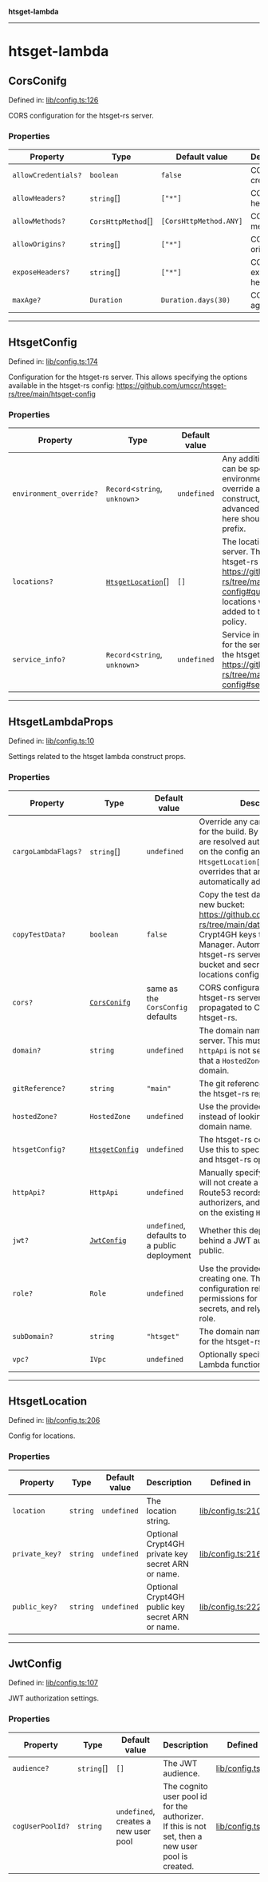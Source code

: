 **htsget-lambda**

***

# htsget-lambda

## CorsConifg

Defined in: [lib/config.ts:126](https://github.com/umccr/htsget-deploy/blob/3f8999358dec5b631a2023cefee1ff746c43ea25/lib/config.ts#L126)

CORS configuration for the htsget-rs server.

### Properties

| Property | Type | Default value | Description | Defined in |
| ------ | ------ | ------ | ------ | ------ |
| <a id="allowcredentials"></a> `allowCredentials?` | `boolean` | `false` | CORS allow credentials. | [lib/config.ts:132](https://github.com/umccr/htsget-deploy/blob/3f8999358dec5b631a2023cefee1ff746c43ea25/lib/config.ts#L132) |
| <a id="allowheaders"></a> `allowHeaders?` | `string`[] | `["*"]` | CORS allow headers. | [lib/config.ts:139](https://github.com/umccr/htsget-deploy/blob/3f8999358dec5b631a2023cefee1ff746c43ea25/lib/config.ts#L139) |
| <a id="allowmethods"></a> `allowMethods?` | `CorsHttpMethod`[] | `[CorsHttpMethod.ANY]` | CORS allow methods. | [lib/config.ts:146](https://github.com/umccr/htsget-deploy/blob/3f8999358dec5b631a2023cefee1ff746c43ea25/lib/config.ts#L146) |
| <a id="alloworigins"></a> `allowOrigins?` | `string`[] | `["*"]` | CORS allow origins. | [lib/config.ts:153](https://github.com/umccr/htsget-deploy/blob/3f8999358dec5b631a2023cefee1ff746c43ea25/lib/config.ts#L153) |
| <a id="exposeheaders"></a> `exposeHeaders?` | `string`[] | `["*"]` | CORS expose headers. | [lib/config.ts:160](https://github.com/umccr/htsget-deploy/blob/3f8999358dec5b631a2023cefee1ff746c43ea25/lib/config.ts#L160) |
| <a id="maxage"></a> `maxAge?` | `Duration` | `Duration.days(30)` | CORS max age. | [lib/config.ts:167](https://github.com/umccr/htsget-deploy/blob/3f8999358dec5b631a2023cefee1ff746c43ea25/lib/config.ts#L167) |

***

## HtsgetConfig

Defined in: [lib/config.ts:174](https://github.com/umccr/htsget-deploy/blob/3f8999358dec5b631a2023cefee1ff746c43ea25/lib/config.ts#L174)

Configuration for the htsget-rs server. This allows specifying the options
available in the htsget-rs config: https://github.com/umccr/htsget-rs/tree/main/htsget-config

### Properties

| Property | Type | Default value | Description | Defined in |
| ------ | ------ | ------ | ------ | ------ |
| <a id="environment_override"></a> `environment_override?` | `Record`\<`string`, `unknown`\> | `undefined` | Any additional htsget-rs options can be specified here as environment variables. These will override any options set in this construct, and allows using advanced configuration. Options here should contain the `HTSGET_` prefix. | [lib/config.ts:200](https://github.com/umccr/htsget-deploy/blob/3f8999358dec5b631a2023cefee1ff746c43ea25/lib/config.ts#L200) |
| <a id="locations"></a> `locations?` | [`HtsgetLocation`](CONFIG.md#htsgetlocation)[] | `[]` | The locations for the htsget-rs server. This is the same as the htsget-rs config locations: https://github.com/umccr/htsget-rs/tree/main/htsget-config#quickstart Any `s3://...` locations will automatically be added to the bucket access policy. | [lib/config.ts:183](https://github.com/umccr/htsget-deploy/blob/3f8999358dec5b631a2023cefee1ff746c43ea25/lib/config.ts#L183) |
| <a id="service_info"></a> `service_info?` | `Record`\<`string`, `unknown`\> | `undefined` | Service info fields to configure for the server. This is the same as the htsget-rs config service_info: https://github.com/umccr/htsget-rs/tree/main/htsget-config#service-info-config | [lib/config.ts:191](https://github.com/umccr/htsget-deploy/blob/3f8999358dec5b631a2023cefee1ff746c43ea25/lib/config.ts#L191) |

***

## HtsgetLambdaProps

Defined in: [lib/config.ts:10](https://github.com/umccr/htsget-deploy/blob/3f8999358dec5b631a2023cefee1ff746c43ea25/lib/config.ts#L10)

Settings related to the htsget lambda construct props.

### Properties

| Property | Type | Default value | Description | Defined in |
| ------ | ------ | ------ | ------ | ------ |
| <a id="cargolambdaflags"></a> `cargoLambdaFlags?` | `string`[] | `undefined` | Override any cargo lambda flags for the build. By default, features are resolved automatically based on the config and `HtsgetLocation[]`. This option overrides that and any automatically added flags. | [lib/config.ts:60](https://github.com/umccr/htsget-deploy/blob/3f8999358dec5b631a2023cefee1ff746c43ea25/lib/config.ts#L60) |
| <a id="copytestdata"></a> `copyTestData?` | `boolean` | `false` | Copy the test data directory to a new bucket: https://github.com/umccr/htsget-rs/tree/main/data Also copies the Crypt4GH keys to Secrets Manager. Automatically the htsget-rs server access to the bucket and secrets using the locations config. | [lib/config.ts:71](https://github.com/umccr/htsget-deploy/blob/3f8999358dec5b631a2023cefee1ff746c43ea25/lib/config.ts#L71) |
| <a id="cors"></a> `cors?` | [`CorsConifg`](CONFIG.md#corsconifg) | same as the `CorsConfig` defaults | CORS configuration for the htsget-rs server. Values here are propagated to CORS options in htsget-rs. | [lib/config.ts:45](https://github.com/umccr/htsget-deploy/blob/3f8999358dec5b631a2023cefee1ff746c43ea25/lib/config.ts#L45) |
| <a id="domain"></a> `domain?` | `string` | `undefined` | The domain name for the htsget server. This must be specified if `httpApi` is not set. This assumes that a `HostedZone` exists for this domain. | [lib/config.ts:24](https://github.com/umccr/htsget-deploy/blob/3f8999358dec5b631a2023cefee1ff746c43ea25/lib/config.ts#L24) |
| <a id="gitreference"></a> `gitReference?` | `string` | `"main"` | The git reference to fetch from the htsget-rs repo. | [lib/config.ts:52](https://github.com/umccr/htsget-deploy/blob/3f8999358dec5b631a2023cefee1ff746c43ea25/lib/config.ts#L52) |
| <a id="hostedzone"></a> `hostedZone?` | `HostedZone` | `undefined` | Use the provided hosted zone instead of looking it up from the domain name. | [lib/config.ts:93](https://github.com/umccr/htsget-deploy/blob/3f8999358dec5b631a2023cefee1ff746c43ea25/lib/config.ts#L93) |
| <a id="htsgetconfig-1"></a> `htsgetConfig?` | [`HtsgetConfig`](CONFIG.md#htsgetconfig) | `undefined` | The htsget-rs config options. Use this to specify any locations and htsget-rs options. | [lib/config.ts:16](https://github.com/umccr/htsget-deploy/blob/3f8999358dec5b631a2023cefee1ff746c43ea25/lib/config.ts#L16) |
| <a id="httpapi"></a> `httpApi?` | `HttpApi` | `undefined` | Manually specify an `HttpApi`. This will not create a `HostedZone`, any Route53 records, certificates, or authorizers, and will instead rely on the existing `HttpApi`. | [lib/config.ts:86](https://github.com/umccr/htsget-deploy/blob/3f8999358dec5b631a2023cefee1ff746c43ea25/lib/config.ts#L86) |
| <a id="jwt"></a> `jwt?` | [`JwtConfig`](CONFIG.md#jwtconfig) | `undefined`, defaults to a public deployment | Whether this deployment is gated behind a JWT authorizer, or if its public. | [lib/config.ts:38](https://github.com/umccr/htsget-deploy/blob/3f8999358dec5b631a2023cefee1ff746c43ea25/lib/config.ts#L38) |
| <a id="role"></a> `role?` | `Role` | `undefined` | Use the provided role instead of creating one. This will ignore any configuration related to permissions for buckets and secrets, and rely on the existing role. | [lib/config.ts:101](https://github.com/umccr/htsget-deploy/blob/3f8999358dec5b631a2023cefee1ff746c43ea25/lib/config.ts#L101) |
| <a id="subdomain"></a> `subDomain?` | `string` | `"htsget"` | The domain name prefix to use for the htsget-rs server. | [lib/config.ts:31](https://github.com/umccr/htsget-deploy/blob/3f8999358dec5b631a2023cefee1ff746c43ea25/lib/config.ts#L31) |
| <a id="vpc"></a> `vpc?` | `IVpc` | `undefined` | Optionally specify a VPC for the Lambda function. | [lib/config.ts:78](https://github.com/umccr/htsget-deploy/blob/3f8999358dec5b631a2023cefee1ff746c43ea25/lib/config.ts#L78) |

***

## HtsgetLocation

Defined in: [lib/config.ts:206](https://github.com/umccr/htsget-deploy/blob/3f8999358dec5b631a2023cefee1ff746c43ea25/lib/config.ts#L206)

Config for locations.

### Properties

| Property | Type | Default value | Description | Defined in |
| ------ | ------ | ------ | ------ | ------ |
| <a id="location"></a> `location` | `string` | `undefined` | The location string. | [lib/config.ts:210](https://github.com/umccr/htsget-deploy/blob/3f8999358dec5b631a2023cefee1ff746c43ea25/lib/config.ts#L210) |
| <a id="private_key"></a> `private_key?` | `string` | `undefined` | Optional Crypt4GH private key secret ARN or name. | [lib/config.ts:216](https://github.com/umccr/htsget-deploy/blob/3f8999358dec5b631a2023cefee1ff746c43ea25/lib/config.ts#L216) |
| <a id="public_key"></a> `public_key?` | `string` | `undefined` | Optional Crypt4GH public key secret ARN or name. | [lib/config.ts:222](https://github.com/umccr/htsget-deploy/blob/3f8999358dec5b631a2023cefee1ff746c43ea25/lib/config.ts#L222) |

***

## JwtConfig

Defined in: [lib/config.ts:107](https://github.com/umccr/htsget-deploy/blob/3f8999358dec5b631a2023cefee1ff746c43ea25/lib/config.ts#L107)

JWT authorization settings.

### Properties

| Property | Type | Default value | Description | Defined in |
| ------ | ------ | ------ | ------ | ------ |
| <a id="audience"></a> `audience?` | `string`[] | `[]` | The JWT audience. | [lib/config.ts:113](https://github.com/umccr/htsget-deploy/blob/3f8999358dec5b631a2023cefee1ff746c43ea25/lib/config.ts#L113) |
| <a id="coguserpoolid"></a> `cogUserPoolId?` | `string` | `undefined`, creates a new user pool | The cognito user pool id for the authorizer. If this is not set, then a new user pool is created. | [lib/config.ts:120](https://github.com/umccr/htsget-deploy/blob/3f8999358dec5b631a2023cefee1ff746c43ea25/lib/config.ts#L120) |
